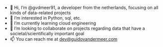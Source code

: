 - 👋 Hi, I’m @gvdmeer91, a developer from the netherlands, focusing on all kinds of data-related projects
- 👀 I’m interested in Python, sql, etc.
- 🌱 I’m currently learning cloud engineering
- 💞️ I’m looking to collaborate on projects regarding data that have a societal/scientifically important goal
- 📫 You can reach me at dev@guidovandermeer.com

<!---
gvdmeer91/gvdmeer91 is a ✨ special ✨ repository because its `README.md` (this file) appears on your GitHub profile.
You can click the Preview link to take a look at your changes.
--->
